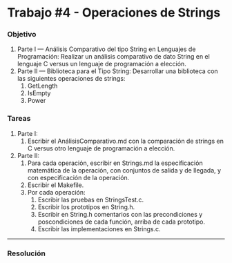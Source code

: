 # Trabajo #4 - Operaciones de Strings

### Objetivo

1. Parte I — Análisis Comparativo del tipo String en Lenguajes de Programación: Realizar un análisis comparativo de dato String en el lenguaje C versus un lenguaje de programación a elección.
2. Parte II — Biblioteca para el Tipo String: Desarrollar una biblioteca con las siguientes operaciones de strings:
   1. GetLength
   2. IsEmpty
   3. Power



### Tareas

1. Parte I:
   1. Escribir el AnálisisComparativo.md con la comparación de strings en C versus otro lenguaje de programación a elección.
2. Parte II:
   1. Para cada operación, escribir en Strings.md la especificación matemática de la operación, con conjuntos de salida y de llegada, y con especificación de la operación.
   2. Escribir el Makefile.
   3. Por cada operación:
      1. Escribir las pruebas en StringsTest.c.
      2. Escribir los prototipos en String.h.
      3. Escribir en String.h comentarios con las precondiciones y poscondiciones de cada función, arriba de cada prototipo.
      4. Escribir las implementaciones en Strings.c.

------

### Resolución

